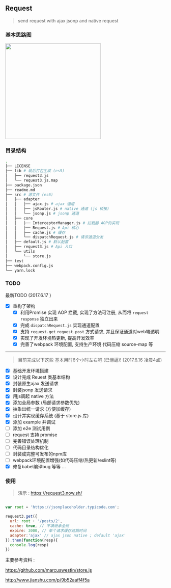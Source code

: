 Request
---
> send request with ajax jsonp and native request

### 基本思路图

<image src="https://olxvlcccu.qnssl.com/blog/g4kdu.jpg?imageslim" width=300/>

### 目录结构

``` sh
.
├── LICENSE
├── lib # 最后打包生成 (es5)
│   ├── request3.js 
│   └── request3.js.map
├── package.json
├── readme.md
├── src # 源文件 (es6)
│   ├── adapter
│   │   ├── ajax.js # ajax 通道 
│   │   ├── jsRouter.js # native 通道 (js 桥接)
│   │   └── jsonp.js # jsonp 通道
│   ├── core
│   │   ├── InterceptorManager.js # 拦截器 AOP的实现
│   │   ├── Request.js # Api 核心
│   │   ├── cache.js # 缓存
│   │   └── dispatchRequest.js # 请求通道分发
│   ├── default.js # 默认配置
│   ├── request3.js # Api 入口
│   └── utils
│       └── store.js
├── test
├── webpack.config.js
└── yarn.lock

```

### TODO

最新TODO (2017.6.17 )

- [x] 重构了架构
  - [x] 利用Promise 实现 AOP 拦截, 实现了方法可注册, 从而将 `request` `response` 独立出来
  - [x] 完成  `dispatchRequest.js` 实现通道配置
  - [x] 支持 `request.get` `request.post` 方式请求, 并且保证通道对web端透明
  - [x] 实现了开发环境热更新, 提高开发效率
  - [x] 完善了webpack 环境配置, 支持生产环境 代码压缩 source-map 等
---
> 目前完成以下这些 基本用时6个小时左右吧 (已懵逼)! (2017.6.16 凌晨4点)

- [x] 基础开发环境搭建
- [x] 设计完成 Reuest 类基本结构
- [x] 封装原生ajax 发送请求
- [x] 封装jsonp 发送请求
- [x] 用js调起 native 方法 
- [x] 添加全局参数 (局部请求参数优先)
- [x] 抽象出统一请求 (方便加缓存)
- [x] 设计并实现缓存系统 (基于 store.js 库)
- [x] 添加 example 并调试
- [ ] 添加 e2e 测试用例
- [ ] request 支持 promise 
- [ ] 完善错误处理机制
- [ ] 代码目录结构优化
- [ ] 封装成完整可发布的npm库
- [ ] webpack环境配置增强(如代码压缩/热更新/eslint等)
- [x] 修复babel编译bug
等等 ...

### 使用 

> 演示 : https://request3.now.sh/

```js

var root = 'https://jsonplaceholder.typicode.com';

request3.get({
  url: root + '/posts/2',
  cache: true, // 不填继承全局
  expire: 3000, // 单个请求缓存过期时间
  adapter:'ajax' // ajax json native ; default 'ajax'
}).then(function(resp){
  console.log(resp)
})


```

主要参考资料 :

https://github.com/marcuswestin/store.js

http://www.jianshu.com/p/9b52aaff4f5a
